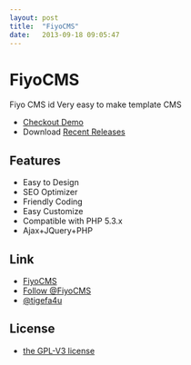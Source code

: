 ```yaml
---
layout: post
title:  "FiyoCMS"
date:   2013-09-18 09:05:47
---
```


FiyoCMS
=======

Fiyo CMS id Very easy to make template CMS 

- [Checkout Demo](http://demo.fiyo.org) 
- Download [Recent Releases](http://www.fiyo.org/download)


## Features

- Easy to Design
- SEO Optimizer
- Friendly Coding
- Easy Customize
- Compatible with PHP 5.3.x
- Ajax+JQuery+PHP

## Link

- [FiyoCMS](http://www.fiyo.org)
- [Follow @FiyoCMS](http://twitter.com/FiyoCMS)
- [@tigefa4u](http://tigefa4u.github.io)

## License

- [the GPL-V3 license](LICENSE.txt)
